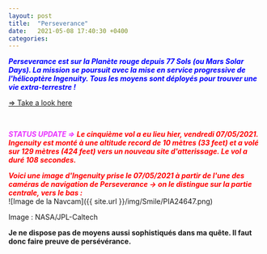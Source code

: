 ```yaml
---
layout: post
title:  "Perseverance"
date:   2021-05-08 17:40:30 +0400
categories: 
---
```

<span style="color: blue">***Perseverance est sur la Planète rouge depuis 77 Sols (ou Mars Solar Days). La mission se poursuit avec la mise en service progressive de l'hélicoptère Ingenuity. Tous les moyens sont déployés pour trouver une vie extra-terrestre !***</span>

<a href="https://mars.nasa.gov/mars2020/" target="_blank">=> Take a look here</a>
<!---
<span><a href="https://www.youtube.com/watch?v=ND7YO715QOE" target="_blank">Suivre ici en direct le premier vol d'ingenuity le 12/04/2021 à partir de 11h30 (heure Réunion)</a></span>
--->
<br>

<span style="color: #e933ff">***STATUS UPDATE =>***</span>
<span style="color: red">***Le cinquième vol  a eu lieu hier, vendredi 07/05/2021. Ingenuity est monté à une altitude record de 10 mètres (33 feet) et a volé sur 129 mètres (424 feet) vers un nouveau site d'atterissage. Le vol a duré 108 secondes.***</span>

<span style="color: red">***Voici une image d'Ingenuity prise le 07/05/2021 à partir de l'une des caméras de navigation de Perseverance -> on le distingue sur la partie centrale, vers le bas :***</span>
<br>
![Image de la Navcam]({{ site.url }}/img/Smile/PIA24647.png)

Image : NASA/JPL-Caltech


**Je ne dispose pas de moyens aussi sophistiqués dans ma quête. Il faut donc faire preuve de persévérance.**
